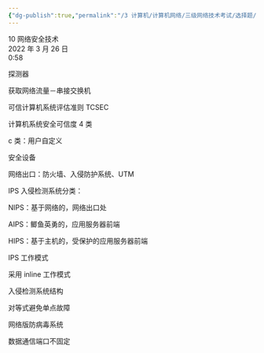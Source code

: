 ```yaml
---
{"dg-publish":true,"permalink":"/3 计算机/计算机网络/三级网络技术考试/选择题/10 网络安全技术/","title":"10 网络安全技术"}
---
```



10 网络安全技术  
2022 年 3 月 26 日  
0:58

探测器

获取网络流量－串接交换机

可信计算机系统评估准则 TCSEC

计算机系统安全可信度 4 类

c 类：用户自定义

安全设备

网络出口：防火墙、入侵防护系统、UTM

IPS 入侵检测系统分类：

NIPS：基于网络的，网络出口处

AIPS：鲫鱼英勇的，应用服务器前端

HIPS：基于主机的，受保护的应用服务器前端

IPS 工作模式

采用 inline 工作模式

入侵检测系统结构

对等式避免单点故障

网络版防病毒系统

数据通信端口不固定